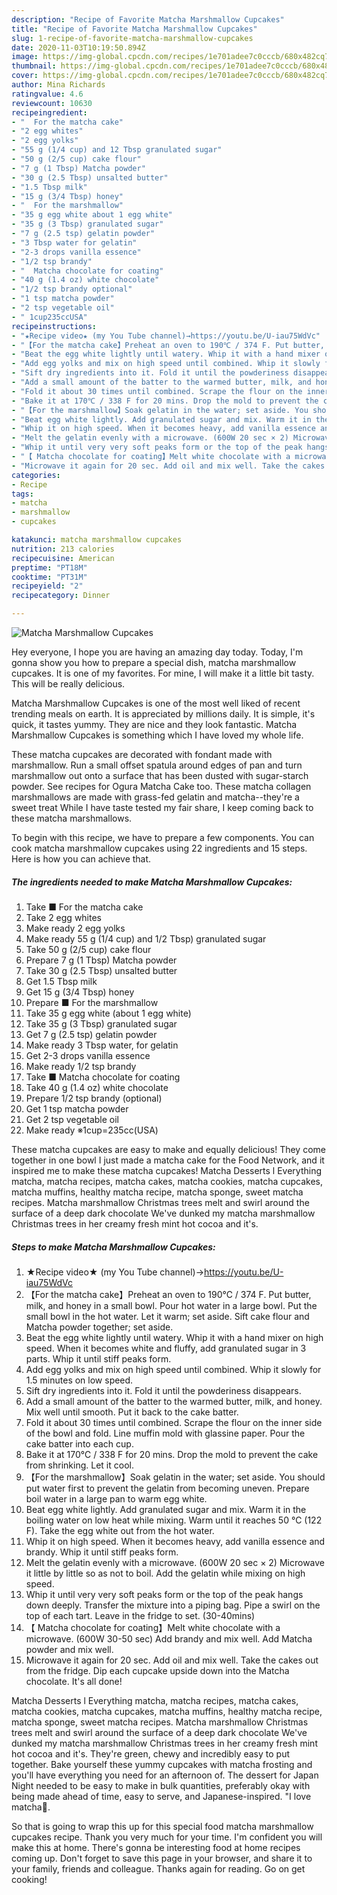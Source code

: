```yaml
---
description: "Recipe of Favorite Matcha Marshmallow Cupcakes"
title: "Recipe of Favorite Matcha Marshmallow Cupcakes"
slug: 1-recipe-of-favorite-matcha-marshmallow-cupcakes
date: 2020-11-03T10:19:50.894Z
image: https://img-global.cpcdn.com/recipes/1e701adee7c0cccb/680x482cq70/matcha-marshmallow-cupcakes-recipe-main-photo.jpg
thumbnail: https://img-global.cpcdn.com/recipes/1e701adee7c0cccb/680x482cq70/matcha-marshmallow-cupcakes-recipe-main-photo.jpg
cover: https://img-global.cpcdn.com/recipes/1e701adee7c0cccb/680x482cq70/matcha-marshmallow-cupcakes-recipe-main-photo.jpg
author: Mina Richards
ratingvalue: 4.6
reviewcount: 10630
recipeingredient:
- "  For the matcha cake"
- "2 egg whites"
- "2 egg yolks"
- "55 g (1/4 cup) and 12 Tbsp granulated sugar"
- "50 g (2/5 cup) cake flour"
- "7 g (1 Tbsp) Matcha powder"
- "30 g (2.5 Tbsp) unsalted butter"
- "1.5 Tbsp milk"
- "15 g (3/4 Tbsp) honey"
- "  For the marshmallow"
- "35 g egg white about 1 egg white"
- "35 g (3 Tbsp) granulated sugar"
- "7 g (2.5 tsp) gelatin powder"
- "3 Tbsp water for gelatin"
- "2-3 drops vanilla essence"
- "1/2 tsp brandy"
- "  Matcha chocolate for coating"
- "40 g (1.4 oz) white chocolate"
- "1/2 tsp brandy optional"
- "1 tsp matcha powder"
- "2 tsp vegetable oil"
- " 1cup235ccUSA"
recipeinstructions:
- "★Recipe video★ (my You Tube channel)→https://youtu.be/U-iau75WdVc"
- "【For the matcha cake】Preheat an oven to 190℃ / 374 F. Put butter, milk, and honey in a small bowl. Pour hot water in a large bowl. Put the small bowl in the hot water. Let it warm; set aside. Sift cake flour and Matcha powder together; set aside."
- "Beat the egg white lightly until watery. Whip it with a hand mixer on high speed. When it becomes white and fluffy, add granulated sugar in 3 parts. Whip it until stiff peaks form."
- "Add egg yolks and mix on high speed until combined. Whip it slowly for 1.5 minutes on low speed."
- "Sift dry ingredients into it. Fold it until the powderiness disappears."
- "Add a small amount of the batter to the warmed butter, milk, and honey. Mix well until smooth. Put it back to the cake batter."
- "Fold it about 30 times until combined. Scrape the flour on the inner side of the bowl and fold. Line muffin mold with glassine paper. Pour the cake batter into each cup."
- "Bake it at 170℃ / 338 F for 20 mins. Drop the mold to prevent the cake from shrinking. Let it cool."
- "【For the marshmallow】Soak gelatin in the water; set aside. You should put water first to prevent the gelatin from becoming uneven. Prepare boil water in a large pan to warm egg white."
- "Beat egg white lightly. Add granulated sugar and mix. Warm it in the boiling water on low heat while mixing. Warm until it reaches 50 ℃ (122 F). Take the egg white out from the hot water."
- "Whip it on high speed. When it becomes heavy, add vanilla essence and brandy. Whip it until stiff peaks form."
- "Melt the gelatin evenly with a microwave. (600W 20 sec × 2) Microwave it little by little so as not to boil. Add the gelatin while mixing on high speed."
- "Whip it until very very soft peaks form or the top of the peak hangs down deeply. Transfer the mixture into a piping bag. Pipe a swirl on the top of each tart. Leave in the fridge to set. (30-40mins)"
- "【 Matcha chocolate for coating】Melt white chocolate with a microwave. (600W 30-50 sec) Add brandy and mix well. Add Matcha powder and mix well."
- "Microwave it again for 20 sec. Add oil and mix well. Take the cakes out from the fridge. Dip each cupcake upside down into the Matcha chocolate. It&#39;s all done!"
categories:
- Recipe
tags:
- matcha
- marshmallow
- cupcakes

katakunci: matcha marshmallow cupcakes 
nutrition: 213 calories
recipecuisine: American
preptime: "PT18M"
cooktime: "PT31M"
recipeyield: "2"
recipecategory: Dinner

---
```



![Matcha Marshmallow Cupcakes](https://img-global.cpcdn.com/recipes/1e701adee7c0cccb/680x482cq70/matcha-marshmallow-cupcakes-recipe-main-photo.jpg)

Hey everyone, I hope you are having an amazing day today. Today, I'm gonna show you how to prepare a special dish, matcha marshmallow cupcakes. It is one of my favorites. For mine, I will make it a little bit tasty. This will be really delicious.

Matcha Marshmallow Cupcakes is one of the most well liked of recent trending meals on earth. It is appreciated by millions daily. It is simple, it's quick, it tastes yummy. They are nice and they look fantastic. Matcha Marshmallow Cupcakes is something which I have loved my whole life.

These matcha cupcakes are decorated with fondant made with marshmallow. Run a small offset spatula around edges of pan and turn marshmallow out onto a surface that has been dusted with sugar-starch powder. See recipes for Ogura Matcha Cake too. These matcha collagen marshmallows are made with grass-fed gelatin and matcha--they&#39;re a sweet treat While I have taste tested my fair share, I keep coming back to these matcha marshmallows.


To begin with this recipe, we have to prepare a few components. You can cook matcha marshmallow cupcakes using 22 ingredients and 15 steps. Here is how you can achieve that.

<!--inarticleads1-->

##### The ingredients needed to make Matcha Marshmallow Cupcakes:

1. Take  ■ For the matcha cake
1. Take 2 egg whites
1. Make ready 2 egg yolks
1. Make ready 55 g (1/4 cup) and 1/2 Tbsp) granulated sugar
1. Take 50 g (2/5 cup) cake flour
1. Prepare 7 g (1 Tbsp) Matcha powder
1. Take 30 g (2.5 Tbsp) unsalted butter
1. Get 1.5 Tbsp milk
1. Get 15 g (3/4 Tbsp) honey
1. Prepare  ■ For the marshmallow
1. Take 35 g egg white (about 1 egg white)
1. Take 35 g (3 Tbsp) granulated sugar
1. Get 7 g (2.5 tsp) gelatin powder
1. Make ready 3 Tbsp water, for gelatin
1. Get 2-3 drops vanilla essence
1. Make ready 1/2 tsp brandy
1. Take  ■ Matcha chocolate for coating
1. Take 40 g (1.4 oz) white chocolate
1. Prepare 1/2 tsp brandy (optional)
1. Get 1 tsp matcha powder
1. Get 2 tsp vegetable oil
1. Make ready  ※1cup=235cc(USA)


These matcha cupcakes are easy to make and equally delicious! They come together in one bowl I just made a matcha cake for the Food Network, and it inspired me to make these matcha cupcakes! Matcha Desserts l Everything matcha, matcha recipes, matcha cakes, matcha cookies, matcha cupcakes, matcha muffins, healthy matcha recipe, matcha sponge, sweet matcha recipes. Matcha marshmallow Christmas trees melt and swirl around the surface of a deep dark chocolate We&#39;ve dunked my matcha marshmallow Christmas trees in her creamy fresh mint hot cocoa and it&#39;s. 

<!--inarticleads2-->

##### Steps to make Matcha Marshmallow Cupcakes:

1. ★Recipe video★ (my You Tube channel)→https://youtu.be/U-iau75WdVc
1. 【For the matcha cake】Preheat an oven to 190℃ / 374 F. Put butter, milk, and honey in a small bowl. Pour hot water in a large bowl. Put the small bowl in the hot water. Let it warm; set aside. Sift cake flour and Matcha powder together; set aside.
1. Beat the egg white lightly until watery. Whip it with a hand mixer on high speed. When it becomes white and fluffy, add granulated sugar in 3 parts. Whip it until stiff peaks form.
1. Add egg yolks and mix on high speed until combined. Whip it slowly for 1.5 minutes on low speed.
1. Sift dry ingredients into it. Fold it until the powderiness disappears.
1. Add a small amount of the batter to the warmed butter, milk, and honey. Mix well until smooth. Put it back to the cake batter.
1. Fold it about 30 times until combined. Scrape the flour on the inner side of the bowl and fold. Line muffin mold with glassine paper. Pour the cake batter into each cup.
1. Bake it at 170℃ / 338 F for 20 mins. Drop the mold to prevent the cake from shrinking. Let it cool.
1. 【For the marshmallow】Soak gelatin in the water; set aside. You should put water first to prevent the gelatin from becoming uneven. Prepare boil water in a large pan to warm egg white.
1. Beat egg white lightly. Add granulated sugar and mix. Warm it in the boiling water on low heat while mixing. Warm until it reaches 50 ℃ (122 F). Take the egg white out from the hot water.
1. Whip it on high speed. When it becomes heavy, add vanilla essence and brandy. Whip it until stiff peaks form.
1. Melt the gelatin evenly with a microwave. (600W 20 sec × 2) Microwave it little by little so as not to boil. Add the gelatin while mixing on high speed.
1. Whip it until very very soft peaks form or the top of the peak hangs down deeply. Transfer the mixture into a piping bag. Pipe a swirl on the top of each tart. Leave in the fridge to set. (30-40mins)
1. 【 Matcha chocolate for coating】Melt white chocolate with a microwave. (600W 30-50 sec) Add brandy and mix well. Add Matcha powder and mix well.
1. Microwave it again for 20 sec. Add oil and mix well. Take the cakes out from the fridge. Dip each cupcake upside down into the Matcha chocolate. It&#39;s all done!


Matcha Desserts l Everything matcha, matcha recipes, matcha cakes, matcha cookies, matcha cupcakes, matcha muffins, healthy matcha recipe, matcha sponge, sweet matcha recipes. Matcha marshmallow Christmas trees melt and swirl around the surface of a deep dark chocolate We&#39;ve dunked my matcha marshmallow Christmas trees in her creamy fresh mint hot cocoa and it&#39;s. They&#39;re green, chewy and incredibly easy to put together. Bake yourself these yummy cupcakes with matcha frosting and you&#39;ll have everything you need for an afternoon of. The dessert for Japan Night needed to be easy to make in bulk quantities, preferably okay with being made ahead of time, easy to serve, and Japanese-inspired. &#34;I love matcha🍵. 

So that is going to wrap this up for this special food matcha marshmallow cupcakes recipe. Thank you very much for your time. I'm confident you will make this at home. There's gonna be interesting food at home recipes coming up. Don't forget to save this page in your browser, and share it to your family, friends and colleague. Thanks again for reading. Go on get cooking!
